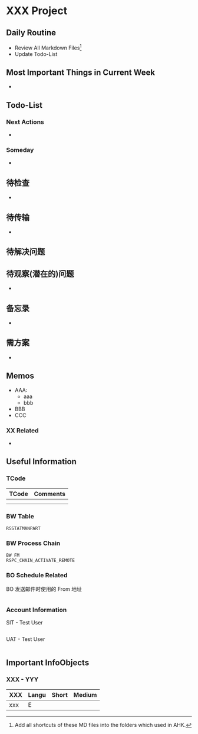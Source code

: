 # XXX Project


## Daily Routine

* Review All Markdown Files[^1]
* Update Todo-List

## Most Important Things in Current Week

* ​

## Todo-List

### Next Actions
* ​

### Someday
* ​

## 待检查
* ​

## 待传输
* ​

## 待解决问题


## 待观察(潜在的)问题
* ​

## 备忘录
* ​

## 需方案
* 


## Memos
* AAA:
  * aaa
  * bbb
* BBB
* CCC

### XX Related
* ​

## Useful Information

### TCode
| TCode | Comments |
| ----- | -------- |
|       |          |
|       |          |

### BW Table
```
RSSTATMANPART
```
### BW Process Chain
```
BW FM
RSPC_CHAIN_ACTIVATE_REMOTE
```
### BO Schedule Related
BO 发送邮件时使用的 From 地址
```

```

### Account Information
SIT - Test User
```

```

UAT - Test User
```

```

## Important InfoObjects

### XXX - YYY
| XXX  | Langu | Short | Medium |
| ---- | ----- | ----- | ------ |
| xxx  | E     |       |        |

[^1]: Add all shortcuts of these MD files into the folders which used in AHK.